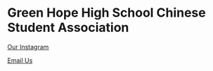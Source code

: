 # Green Hope High School Chinese Student Association
[Our Instagram](https://www.instagram.com/ghhscsa/)

<a href="mailto:ghhscsa@gmail.com">Email Us
